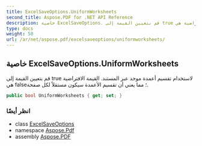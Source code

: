 ```yaml
---
title: ExcelSaveOptions.UniformWorksheets
second_title: Aspose.PDF for .NET API Reference
description: خاصية ExcelSaveOptions. قم بتعيين القيمة إلى true لاستخدام تقسيم أعمدة موحد عبر المستند. القيمة الافتراضية هي false، مما يعني أن تقسيم الأعمدة سيكون مستقلاً لكل صفحة
type: docs
weight: 50
url: /ar/net/aspose.pdf/excelsaveoptions/uniformworksheets/
---
```

## خاصية ExcelSaveOptions.UniformWorksheets

قم بتعيين القيمة إلى true لاستخدام تقسيم أعمدة موحد عبر المستند. القيمة الافتراضية هي false؛ مما يعني أن تقسيم الأعمدة سيكون مستقلاً لكل صفحة.

```csharp
public bool UniformWorksheets { get; set; }
```

### انظر أيضًا

* class [ExcelSaveOptions](../)
* namespace [Aspose.Pdf](../../../aspose.pdf/)
* assembly [Aspose.PDF](../../../)